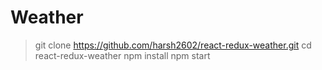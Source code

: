 # Weather

> git clone https://github.com/harsh2602/react-redux-weather.git
> cd react-redux-weather
> npm install
> npm start
